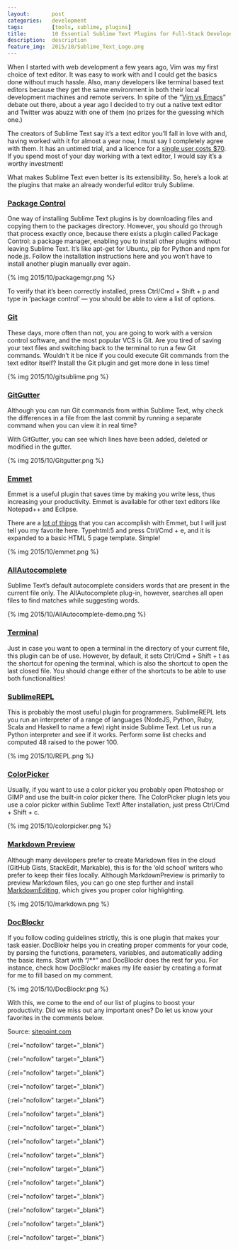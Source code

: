 ```yaml
---
layout:       post
categories:   development
tags:         [tools, sublime, plugins]
title:        10 Essential Sublime Text Plugins for Full-Stack Developers
description:  description
feature_img:  2015/10/Sublime_Text_Logo.png
---
```


When I started with web development a few years ago, Vim was my first choice of text editor. It was easy to work with and I could get the basics done without much hassle. Also, many developers like terminal based text editors because they get the same environment in both their local development machines and remote servers. In spite of the “[Vim vs Emacs][0]” debate out there, about a year ago I decided to try out a native text editor and Twitter was abuzz with one of them (no prizes for the guessing which one.)

The creators of Sublime Text say it’s a text editor you’ll fall in love with and, having worked with it for almost a year now, I must say I completely agree with them. It has an untimed trial, and a licence for a [single user costs $70][1]. If you spend most of your day working with a text editor, I would say it’s a worthy investment!

What makes Sublime Text even better is its extensibility. So, here’s a look at the plugins that make an already wonderful editor truly Sublime.

### [Package Control][2]
One way of installing Sublime Text plugins is by downloading files and copying them to the packages directory.
However, you should go through that process exactly once, because there exists a plugin called Package Control: a package manager, enabling you to install other plugins without leaving Sublime Text.
It’s like apt-get for Ubuntu, pip for Python and npm for node.js.
Follow the installation instructions here and you won’t have to install another plugin manually ever again.

{% img 2015/10/packagemgr.png %}

To verify that it’s been correctly installed, press Ctrl/Cmd + Shift + p and type in ‘package control’ — you should be able to view a list of options.

### [Git][3]
These days, more often than not, you are going to work with a version control software, and the most popular VCS is Git. Are you tired of saving your text files and switching back to the terminal to run a few Git commands. Wouldn’t it be nice if you could execute Git commands from the text editor itself? Install the Git plugin and get more done in less time!

{% img 2015/10/gitsublime.png %}

### [GitGutter][4]
Although you can run Git commands from within Sublime Text, why check the differences in a file from the last commit by running a separate command when you can view it in real time?

With GitGutter, you can see which lines have been added, deleted or modified in the gutter.

{% img 2015/10/Gitgutter.png %}

### [Emmet][5]
Emmet is a useful plugin that saves time by making you write less, thus increasing your productivity. Emmet is available for other text editors like Notepad++ and Eclipse.

There are a [lot of things][6] that you can accomplish with Emmet, but I will just tell you my favorite here. Typehtml:5 and press Ctrl/Cmd + e, and it is expanded to a basic HTML 5 page template. Simple!

{% img 2015/10/emmet.png %}

### [AllAutocomplete][7]
Sublime Text’s default autocomplete considers words that are present in the current file only. The AllAutocomplete plug-in, however, searches all open files to find matches while suggesting words.

{% img 2015/10/AllAutocomplete-demo.png %}

### [Terminal][8]
Just in case you want to open a terminal in the directory of your current file, this plugin can be of use. However, by default, it sets Ctrl/Cmd + Shift + t as the shortcut for opening the terminal, which is also the shortcut to open the last closed file. You should change either of the shortcuts to be able to use both functionalities!

### [SublimeREPL][9]
This is probably the most useful plugin for programmers. SublimeREPL lets you run an interpreter of a range of languages (NodeJS, Python, Ruby, Scala and Haskell to name a few) right inside Sublime Text. Let us run a Python interpreter and see if it works. Perform some list checks and computed 48 raised to the power 100.

{% img 2015/10/REPL.png %}

### [ColorPicker][10]
Usually, if you want to use a color picker you probably open Photoshop or GIMP and use the built-in color picker there. The ColorPicker plugin lets you use a color picker within Sublime Text! After installation, just press Ctrl/Cmd + Shift + c.

{% img 2015/10/colorpicker.png %}

### [Markdown Preview][11]
Although many developers prefer to create Markdown files in the cloud (GitHub Gists, StackEdit, Markable), this is for the ‘old school’ writers who prefer to keep their files locally. Although MarkdownPreview is primarily to preview Markdown files, you can go one step further and install [MarkdownEditing][12], which gives you proper color highlighting.

{% img 2015/10/markdown.png %}

### [DocBlockr][13]
If you follow coding guidelines strictly, this is one plugin that makes your task easier. DocBlokr helps you in creating proper comments for your code, by parsing the functions, parameters, variables, and automatically adding the basic items. Start with “/**” and DocBlockr does the rest for you. For instance, check how DocBlockr makes my life easier by creating a format for me to fill based on my comment.

{% img 2015/10/DocBlockr.png %}

With this, we come to the end of our list of plugins to boost your productivity. Did we miss out any important ones? Do let us know your favorites in the comments below.

Source: [sitepoint.com][14]

[0]: http://stackoverflow.com/questions/1430164/differences-between-emacs-and-vim
{:rel="nofollow" target="_blank"}

[1]: https://www.sublimetext.com/buy
{:rel="nofollow" target="_blank"}

[2]: https://sublime.wbond.net/installation
{:rel="nofollow" target="_blank"}

[3]: https://github.com/kemayo/sublime-text-git
{:rel="nofollow" target="_blank"}

[4]: https://github.com/jisaacks/GitGutter
{:rel="nofollow" target="_blank"}

[5]: http://emmet.io/
{:rel="nofollow" target="_blank"}

[6]: http://www.hongkiat.com/blog/html-css-faster-emmet/
{:rel="nofollow" target="_blank"}

[7]: https://github.com/alienhard/SublimeAllAutocomplete
{:rel="nofollow" target="_blank"}

[8]: https://github.com/wbond/sublime_terminal
{:rel="nofollow" target="_blank"}

[9]: https://github.com/wuub/SublimeREPL
{:rel="nofollow" target="_blank"}

[10]: http://weslly.github.io/ColorPicker/
{:rel="nofollow" target="_blank"}

[11]: https://github.com/revolunet/sublimetext-markdown-preview
{:rel="nofollow" target="_blank"}

[12]: https://github.com/SublimeText-Markdown/MarkdownEditing
{:rel="nofollow" target="_blank"}

[13]: https://github.com/spadgos/sublime-jsdocs
{:rel="nofollow" target="_blank"}

[14]: http://www.sitepoint.com/10-essential-sublime-text-plugins-full-stack-developer/
{:rel="nofollow" target="_blank"}
